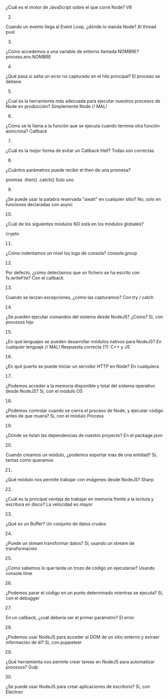 ¿Cuál es el motor de JavaScript sobre el que corre Node?
V8


2.
Cuando un evento llega al Event Loop, ¿dónde lo manda Node?
Al thread pool


3.
¿Cómo accedemos a una variable de entorno llamada NOMBRE?
process.env.NOMBRE


4.
¿Qué pasa si salta un error no capturado en el hilo principal?
El proceso se detiene


5.
¿Cual es la herramienta más adecuada para ejecutar nuestros procesos de Node en producción?
Simplemente Node // MAL!


6.
¿Cómo se le llama a la función que se ejecuta cuando termina otra función asíncrona?
Callback


7.
¿Cuál es la mejor forma de evitar un Callback Hell?
Todas son correctas


8.
¿Cuántos parámetros puede recibir el then de una promesa?

promise
    .then()
    .catch()
Solo uno


9.
¿Se puede usar la palabra reservada "await" en cualquier sitio?
No, solo en funciones declaradas con async


10.
¿Cuál de los siguientes módulos NO está en los módulos globales?

crypto


11.
¿Cómo indentamos un nivel los logs de consola?
console.group


12.
Por defecto, ¿cómo detectamos que un fichero se ha escrito con fs.writeFile?
Con el callback


13.
Cuando se lanzan excepciones, ¿cómo las capturamos?
Con try / catch


14.
¿Se pueden ejecutar comandos del sistema desde NodeJS? ¿Cómo?
Si, con procesos hijo


15.
¿En qué lenguajes se pueden desarrollar módulos nativos para NodeJS?
En cualquier lenguaje // MAL! 
Respuesta correcta (?): C++ y JS


16.
¿En qué puerto se puede iniciar un servidor HTTP en Node?
En cualquiera


17.
¿Podemos acceder a la memoria disponible y total del sistema operativo desde NodeJS?
Si, con el módulo OS


18.
¿Podemos controlar cuando se cierra el proceso de Node, y ejecutar código antes de que muera?
Si, con el módulo Process


19.
¿Dónde se listan las dependencias de nuestro proyecto?
En el package.json


20.
Cuando creamos un módulo, ¿podemos exportar mas de una entidad?
Si, tantas como queramos


21.
¿Qué módulo nos permite trabajar con imágenes desde NodeJS?
Sharp


22.
¿Cuál es la principal ventaja de trabajar en memoria frente a la lectura y escritura en disco?
La velocidad es mayor


23.
¿Qué es un Buffer?
Un conjunto de datos crudos


24.
¿Puede un stream transformar datos?
Si, usando un stream de transformación


25.
¿Cómo sabemos lo que tarda un trozo de código en ejecutarse?
Usando console.time


26.
¿Podemos parar el código en un punto determinado mientras se ejecuta?
Si, con el debugger


27.
En un callback, ¿cuál debería ser el primer parámetro?
El error


28.
¿Podemos usar NodeJS para acceder al DOM de un sitio externo y extraer información de él?
Si, con puppeteer


29.
¿Qué herramienta nos permite crear tareas en NodeJS para automatizar procesos?
Gulp


30.
¿Se puede usar NodeJS para crear aplicaciones de escritorio?
Si, con Electron